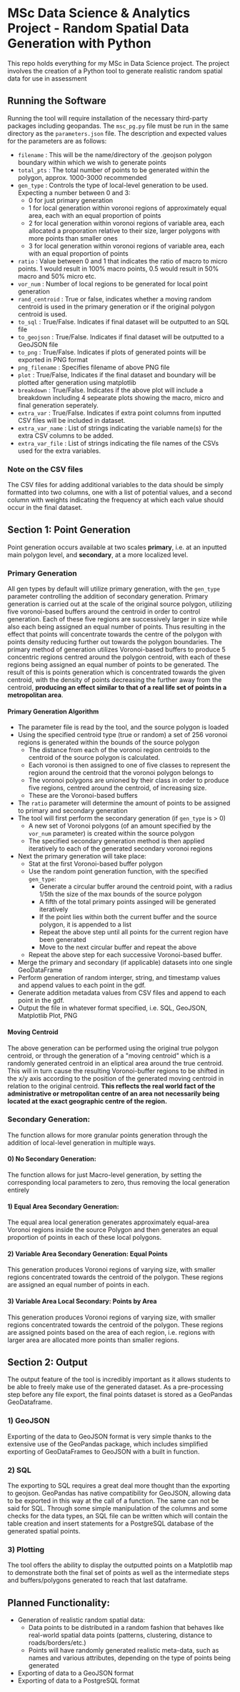 # MSc Data Science & Analytics Project - Random Spatial Data Generation with Python
This repo holds everything for my MSc in Data Science project. The project involves the creation of a Python tool to generate realistic random spatial data for use in assessment

## Running the Software
Running the tool will require installation of the necessary third-party packages including geopandas. The `msc_pg.py` file must be run in the same directory as the `parameters.json` file. The description and expected values for the parameters are as follows:
* `filename` : This will be the name/directory of the .geojson polygon boundary within which we wish to generate points
* `total_pts` : The total number of points to be generated within the polygon, approx. 1000-3000 recommended
* `gen_type` : Controls the type of local-level generation to be used. Expecting a number between 0 and 3:
    * 0 for just primary generation
    * 1 for local generation within voronoi regions of approximately equal area, each with an equal proportion of points
    * 2 for local generation within voronoi regions of variable area, each allocated a proporation relative to their size, larger polygons with more points than smaller ones
    * 3 for local generation within voronoi regions of variable area, each with an equal proportion of points
* `ratio` : Value between 0 and 1 that indicates the ratio of macro to micro points. 1 would result in 100% macro points, 0.5 would result in 50% macro and 50% micro etc.
* `vor_num` : Number of local regions to be generated for local point generation
* `rand_centroid` : True or false, indicates whether a moving random centroid is used in the primary generation or if the original polygon centroid is used.
* `to_sql` : True/False. Indicates if final dataset will be outputted to an SQL file
* `to_geojson` : True/False. Indicates if final dataset will be outputted to a GeoJSON file
* `to_png` : True/False. Indicates if plots of generated points will be exported in PNG format
* `png_filename` : Specifies filename of above PNG file
* `plot` : True/False, Indicates if the final dataset and boundary will be plotted after generation using matplotlib
* `breakdown` : True/False. Indicates if the above plot will include a breakdown including 4 sepearate plots showing the macro, micro and final generation seperately.
* `extra_var` : True/False. Indicates if extra point columns from inputted CSV files will be included in dataset.
* `extra_var_name` : List of strings indicating the variable name(s) for the extra CSV columns to be added.
* `extra_var_file` : List of strings indicating the file names of the CSVs used for the extra variables.

### Note on the CSV files
The CSV files for adding additional variables to the data should be simply formatted into two columns, one with a list of potential values, and a second column with weights indicating the frequency at which each value should occur in the final dataset.

## Section 1: Point Generation

Point generation occurs available at two scales **primary**, i.e. at an inputted main polygon level, and **secondary**, at a more localized level.

### Primary Generation

All gen types by default will utilize primary generation, with the `gen_type` parameter controlling the addition of secondary generation. 
Primary generation is carried out at the scale of the original source polygon, utilizing five voronoi-based buffers around the centroid in 
order to control generation. Each of these five regions are successively larger in size while also each being assigned an equal number of points. 
Thus resulting in the effect that points will concentrate towards the centre of the polygon with points density reducing further out towards the 
polygon boundaries. The primary method of generation utilizes Voronoi-based buffers to produce 5 concentric regions centred around the polygon 
centroid, with each of these regions being assigned an equal number of points to be generated. The result of this is points generation which 
is concentrated towards the given centroid, with the density of points decreasing the further away from the centroid, **producing an effect similar 
to that of a real life set of points in a metropolitan area**.

#### Primary Generation Algorithm

* The parameter file is read by the tool, and the source polygon is loaded
* Using the specified centroid type (true or random) a set of 256 voronoi regions is generated within the bounds of the source polygon
  * The distance from each of the voronoi region centroids to the centroid of the source polygon is calculated.
  * Each voronoi is then assigned to one of five classes to represent the region around the centroid that the voronoi polygon belongs to
  * The voronoi polygons are unioned by their class in order to produce five regions, centred around the centroid, of increasing size.
  * These are the Voronoi-based buffers
* The `ratio` parameter will determine the amount of points to be assigned to primary and secondary generation
* The tool will first perform the secondary generation (if `gen_type` is > 0)
  * A new set of Voronoi polygons (of an amount specified by the `vor_num` parameter) is created within the source polygon
  * The specified secondary generation method is then applied iteratively to each of the generated secondary voronoi regions
* Next the primary generation will take place:
  * Stat at the first Voronoi-based buffer polygon
  * Use the random point generation function, with the specified `gen_type`:
    * Generate a circular buffer around the centroid point, with a radius 1/5th the size of the max bounds of the source polygon
    * A fifth of the total primary points assinged will be generated iteratively
    * If the point lies within both the current buffer and the source polygon, it is appended to a list
    * Repeat the above step until all points for the current region have been generated
    * Move to the next circular buffer and repeat the above
  * Repeat the above step for each successive Voronoi-based buffer.
* Merge the primary and secondary (if applicable) datasets into one single GeoDataFrame
* Perform generation of random interger, string, and timestamp values and append values to each point in the gdf.
* Generate addition metadata values from CSV files and append to each point in the gdf.
* Output the file in whatever format specified, i.e. SQL, GeoJSON, Matplotlib Plot, PNG

#### Moving Centroid
The above generation can be performed using the original true polygon centroid, or through the generation of a "moving centroid" 
which is a randomly generated centroid in an eliptical area around the true centroid. This will in turn cause the resulting Voronoi-buffer 
regions to be shifted in the x/y axis according to the position of the generated moving centroid in relation to the original centroid. 
**This reflects the real world fact of the administrative or metropolitan centre of an area not necessarily being located at the exact 
geographic centre of the region.**

### Secondary Generation:
The function allows for more granular points generation through the addition of local-level generation in multiple ways.

#### 0) No Secondary Generation:
The function allows for just Macro-level generation, by setting the corresponding local parameters to zero, thus removing the local generation entirely

#### 1) Equal Area Secondary Generation:
The equal area local generation generates approximately equal-area Voronoi regions inside the source Polygon and then generates an equal proportion of points in each of these local polygons.

#### 2) Variable Area Secondary Generation: Equal Points
This generation produces Voronoi regions of varying size, with smaller regions concentrated towards the centroid of the polygon. These regions are assigned an equal number of points in each.

#### 3) Variable Area Local Secondary: Points by Area
This generation produces Voronoi regions of varying size, with smaller regions concentrated towards the centroid of the polygon. These regions are assigned points based on the area of each region, i.e. regions with larger area are allocated more points than smaller regions.

## Section 2: Output

The output feature of the tool is incredibly important as it allows students to be able to freely make use of the generated dataset. As a pre-processing step before any file export, the final points dataset is stored as a GeoPandas GeoDataframe.

### 1) GeoJSON
Exporting of the data to GeoJSON format is very simple thanks to the extensive use of the GeoPandas package, which includes simplified exporting of GeoDataFrames to GeoJSON with a built in function.

### 2) SQL
The exporting to SQL requires a great deal more thought than the exporting to geojson. GeoPandas has native compatibility for GeoJSON, allowing data to be exported in this way at the call of a function. The same can not be said for SQL. Through some simple manipulation of the columns and some checks for the data types, an SQL file can be written which will contain the table creation and insert statements for a PostgreSQL database of the generated spatial points.

### 3) Plotting
The tool offers the ability to display the outputted points on a Matplotlib map to demonstrate both the final set of points as well as the intermediate steps and buffers/polygons generated to reach that last dataframe.


## Planned Functionality:

* Generation of realistic random spatial data:
  * Data points to be distributed in a random fashion that behaves like real-world spatial data points (patterns, clustering, distance to roads/borders/etc.)
  * Points will have randomly generated realistic meta-data, such as names and various attributes, depending on the type of points being generated
* Exporting of data to a GeoJSON format
* Exporting of data to a PostgreSQL format


